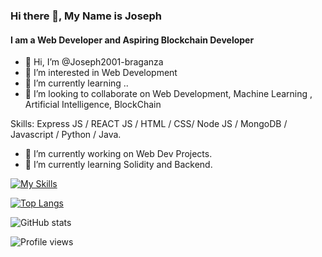 ### Hi there 👋, My Name is Joseph
#### I am a Web Developer and Aspiring Blockchain Developer
- 👋 Hi, I’m @Joseph2001-braganza
- 👀 I’m interested in Web Development
- 🌱 I’m currently learning ..
- 💞️ I’m looking to collaborate on Web Development, Machine Learning , Artificial Intelligence, BlockChain

Skills: Express JS / REACT JS / HTML / CSS/ Node JS / MongoDB / Javascript / Python / Java.

- 🔭 I’m currently working on Web Dev Projects.
- 🌱 I’m currently learning Solidity and Backend.




[![My Skills](https://skills.thijs.gg/icons?i=c,java,python,html,css,js&theme=light)](https://skills.thijs.gg)

[![Top Langs](https://github-readme-stats.vercel.app/api/top-langs/?username=Joseph2001-braganza)](https://github.com/anuraghazra/github-readme-stats)

![GitHub stats](https://github-readme-stats.vercel.app/api?username=Joseph2001-braganza&show_icons=true)  

![Profile views](https://gpvc.arturio.dev/Joseph2001-braganza)  
